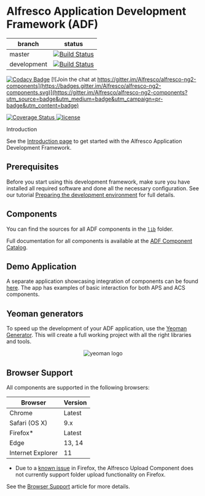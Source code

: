# Alfresco Application Development Framework (ADF)

| branch | status |
| --- | --- |
| master | [![Build Status](https://travis-ci.org/Alfresco/alfresco-ng2-components.svg?branch=master)](https://travis-ci.org/Alfresco/alfresco-ng2-components) |
| development | [![Build Status](https://travis-ci.org/Alfresco/alfresco-ng2-components.svg?branch=development)](https://travis-ci.org/Alfresco/alfresco-ng2-components) |

[![Codacy Badge](https://api.codacy.com/project/badge/Grade/d9eb873741da403bb3284778102372e7)](https://www.codacy.com/app/Alfresco/alfresco-ng2-components?utm_source=github.com&utm_medium=referral&utm_content=Alfresco/alfresco-ng2-components&utm_campaign=badger)
[![Join the chat at https://gitter.im/Alfresco/alfresco-ng2-components](https://badges.gitter.im/Alfresco/alfresco-ng2-components.svg)](https://gitter.im/Alfresco/alfresco-ng2-components?utm_source=badge&utm_medium=badge&utm_campaign=pr-badge&utm_content=badge)

<p>
  <a href='https://codecov.io/gh/Alfresco/alfresco-ng2-components'>
    <img src='http://img.shields.io/codecov/c/github/Alfresco/alfresco-ng2-components/master.svg?maxAge=2592000' alt='Coverage Status' />
  </a>
  <a href='https://github.com/Alfresco/alfresco-ng2-components/blob/master/LICENSE'>
     <img src='https://img.shields.io/hexpm/l/plug.svg' alt='license' />
  </a>
</p

## Introduction

See the [Introduction page](INTRODUCTION.md) to get started with the Alfresco Application Development Framework.

## Prerequisites

Before you start using this development framework, make sure you have installed all required software and done all the necessary configuration. See our tutorial
[Preparing the development environment](docs/tutorials/preparing-environment.md)
for full details.

## Components

You can find the sources for all ADF components in the
[`lib`](/lib) folder.

Full documentation for all components is available at the
[ADF Component Catalog](https://alfresco.github.io/adf-component-catalog/).

## Demo Application

A separate application showcasing integration of components can be found
[here](https://github.com/Alfresco/alfresco-ng2-components/tree/master/demo-shell).
The app has examples of basic interaction for both APS and ACS components.

## Yeoman generators

To speed up the development of your ADF application, use the 
[Yeoman Generator](https://github.com/Alfresco/generator-ng2-alfresco-app).
This will create a full working project with all the right libraries and tools.

<p align="center">
  <img title="yeoman generator" src='https://github.com/yeoman/media/blob/master/optimized/yeoman-150x150-opaque.png' alt='yeoman logo'  />
</p>

## Browser Support

All components are supported in the following browsers:

|**Browser**   	   |**Version**   	|
|---        	   |---  	        |
|Chrome     	   |Latest       	|
|Safari (OS X)     |9.x          	|
|Firefox*    	   |Latest       	|
|Edge       	   |13, 14     	    |
|Internet Explorer |11     	        |

* Due to a [known issue](https://bugzilla.mozilla.org/show_bug.cgi?id=1188880) in Firefox, the Alfresco Upload Component does not currently support folder upload functionality on Firefox.    

See the [Browser Support](BROWSER-SUPPORT.md) article for more details. 
